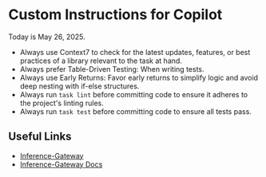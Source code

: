 # Custom Instructions for Copilot

Today is May 26, 2025.

-   Always use Context7 to check for the latest updates, features, or best practices of a library relevant to the task at hand.
-   Always prefer Table-Driven Testing: When writing tests.
-   Always use Early Returns: Favor early returns to simplify logic and avoid deep nesting with if-else structures.
-   Always run `task lint` before committing code to ensure it adheres to the project's linting rules.
-   Always run `task test` before committing code to ensure all tests pass.

## Useful Links

-   [Inference-Gateway](https://github.com/inference-gateway/inference-gateway)
-   [Inference-Gateway Docs](https://docs.inference-gateway.com/#inference-gateway-documentation)

